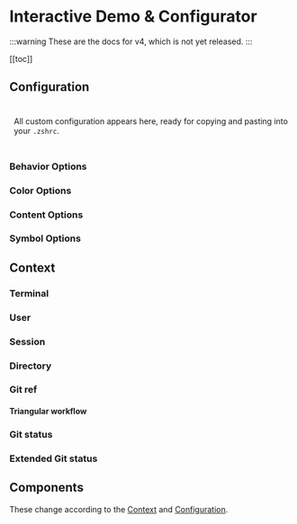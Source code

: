 # Interactive Demo & Configurator

:::warning
These are the docs for v4, which is not yet released.
:::

[[toc]]

## Configuration

<div style="
  background-color: var(--c-bg);
  box-shadow: 0 0 0.5rem 0.5rem var(--c-bg);
  padding: 0.5rem 0.5rem;
  position: sticky; 
  top: var(--navbar-height);
">

All custom configuration appears here, ready for copying and pasting into your `.zshrc`.

  <ConfigComponent/>

  <ResetOptionsComponent/>
</div>

### Behavior Options

<OptionsConfigurationComponent group="behavior"/>

### Color Options

<OptionsConfigurationComponent group="color"/>

### Content Options

<OptionsConfigurationComponent group="content"/>

### Symbol Options

<OptionsConfigurationComponent group="symbol"/>

<ResetOptionsComponent/>

## Context

### Terminal

<ContextConfigurationComponent group="Terminal"/>

### User

<ContextConfigurationComponent group="User"/>

### Session

<ContextConfigurationComponent group="Session"/>

### Directory

<ContextConfigurationComponent group="Directory"/>

### Git ref

<ContextConfigurationComponent group="Git ref"/>

#### Triangular workflow

<ContextConfigurationComponent group="Git push ref"/>

### Git status

<ContextConfigurationComponent group="Git status"/>

### Extended Git status

<ContextConfigurationComponent group="Extended Git status"/>

## Components

These change according to the [Context](./context.md) and [Configuration](./configuration.md).

<ComponentsListComponent/>
